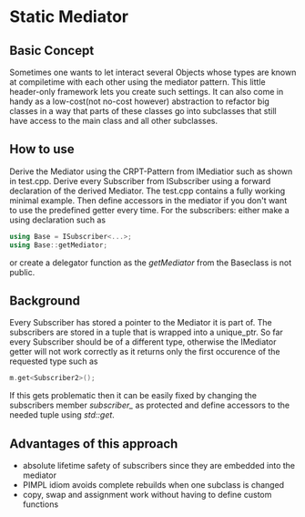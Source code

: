 # Static Mediator
## Basic Concept
Sometimes one wants to let interact several Objects whose types are known at compiletime with each other using the mediator pattern. 
This little header-only framework lets you create such settings. 
It can also come in handy as a low-cost(not no-cost however) abstraction to refactor big classes in a way that parts of these classes go into subclasses that still have access to the main class and all other subclasses.

## How to use
Derive the Mediator using the CRPT-Pattern from IMediatior such as shown in test.cpp. Derive every Subscriber from ISubscriber using a forward declaration of the derived Mediator. The test.cpp contains a fully working minimal example.
Then define accessors in the mediator if you don't want to use the predefined getter every time. For the subscribers: either make a using declaration such as
```cpp
using Base = ISubscriber<...>;
using Base::getMediator;
```
or create a delegator function as the *getMediator* from the Baseclass is not public.
## Background
Every Subscriber has stored a pointer to the Mediator it is part of. The subscribers are stored in a tuple that is wrapped into a unique_ptr. So far every Subscriber should be of a different type, otherwise the IMediator getter will not work correctly as it returns only the first occurence of the requested type
such as 
```cpp
m.get<Subscriber2>();
```
If this gets problematic then it can be easily fixed by changing the subscribers member *subscriber_* as protected and define accessors to the needed tuple using *std::get*.

## Advantages of this approach
* absolute lifetime safety of subscribers since they are embedded into the mediator
* PIMPL idiom avoids complete rebuilds when one subclass is changed
* copy, swap and assignment work without having to define custom functions


